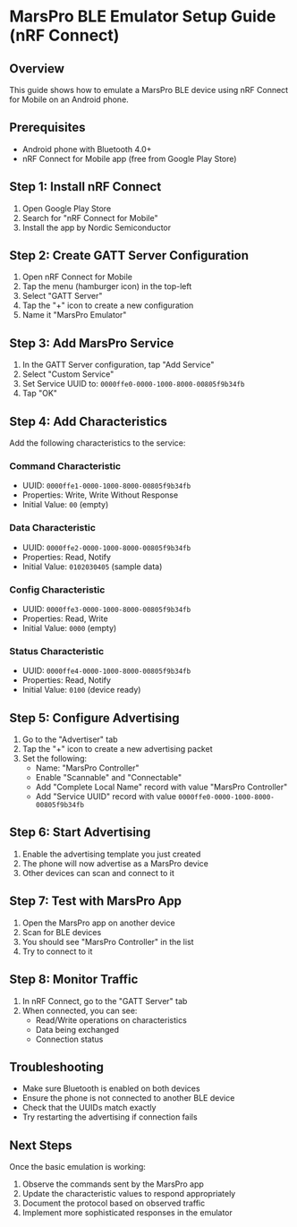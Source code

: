 # MarsPro BLE Emulator Setup Guide (nRF Connect)

## Overview
This guide shows how to emulate a MarsPro BLE device using nRF Connect for Mobile on an Android phone.

## Prerequisites
- Android phone with Bluetooth 4.0+
- nRF Connect for Mobile app (free from Google Play Store)

## Step 1: Install nRF Connect
1. Open Google Play Store
2. Search for "nRF Connect for Mobile"
3. Install the app by Nordic Semiconductor

## Step 2: Create GATT Server Configuration
1. Open nRF Connect for Mobile
2. Tap the menu (hamburger icon) in the top-left
3. Select "GATT Server"
4. Tap the "+" icon to create a new configuration
5. Name it "MarsPro Emulator"

## Step 3: Add MarsPro Service
1. In the GATT Server configuration, tap "Add Service"
2. Select "Custom Service"
3. Set Service UUID to: `0000ffe0-0000-1000-8000-00805f9b34fb`
4. Tap "OK"

## Step 4: Add Characteristics
Add the following characteristics to the service:

### Command Characteristic
- UUID: `0000ffe1-0000-1000-8000-00805f9b34fb`
- Properties: Write, Write Without Response
- Initial Value: `00` (empty)

### Data Characteristic
- UUID: `0000ffe2-0000-1000-8000-00805f9b34fb`
- Properties: Read, Notify
- Initial Value: `0102030405` (sample data)

### Config Characteristic
- UUID: `0000ffe3-0000-1000-8000-00805f9b34fb`
- Properties: Read, Write
- Initial Value: `0000` (empty)

### Status Characteristic
- UUID: `0000ffe4-0000-1000-8000-00805f9b34fb`
- Properties: Read, Notify
- Initial Value: `0100` (device ready)

## Step 5: Configure Advertising
1. Go to the "Advertiser" tab
2. Tap the "+" icon to create a new advertising packet
3. Set the following:
   - Name: "MarsPro Controller"
   - Enable "Scannable" and "Connectable"
   - Add "Complete Local Name" record with value "MarsPro Controller"
   - Add "Service UUID" record with value `0000ffe0-0000-1000-8000-00805f9b34fb`

## Step 6: Start Advertising
1. Enable the advertising template you just created
2. The phone will now advertise as a MarsPro device
3. Other devices can scan and connect to it

## Step 7: Test with MarsPro App
1. Open the MarsPro app on another device
2. Scan for BLE devices
3. You should see "MarsPro Controller" in the list
4. Try to connect to it

## Step 8: Monitor Traffic
1. In nRF Connect, go to the "GATT Server" tab
2. When connected, you can see:
   - Read/Write operations on characteristics
   - Data being exchanged
   - Connection status

## Troubleshooting
- Make sure Bluetooth is enabled on both devices
- Ensure the phone is not connected to another BLE device
- Check that the UUIDs match exactly
- Try restarting the advertising if connection fails

## Next Steps
Once the basic emulation is working:
1. Observe the commands sent by the MarsPro app
2. Update the characteristic values to respond appropriately
3. Document the protocol based on observed traffic
4. Implement more sophisticated responses in the emulator 